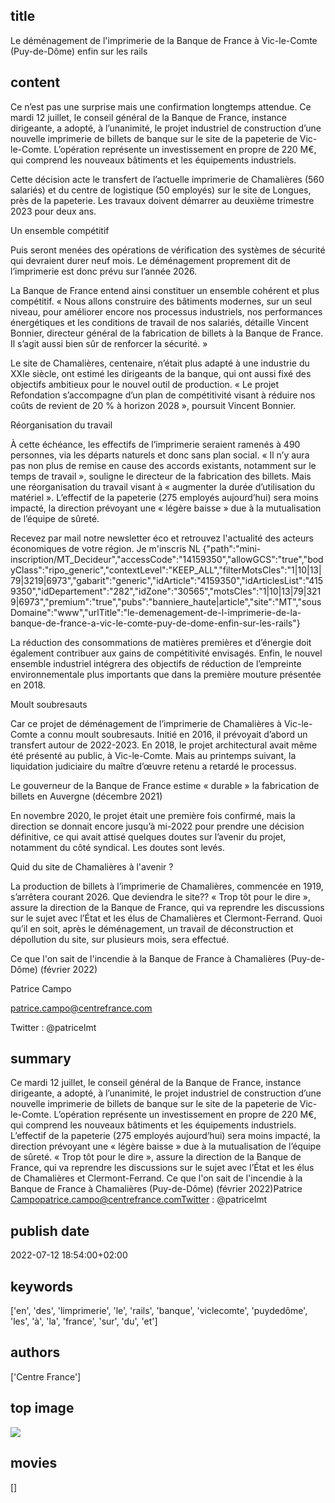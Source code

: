 ## title
Le déménagement de l'imprimerie de la Banque de France à Vic-le-Comte (Puy-de-Dôme) enfin sur les rails
## content
Ce n’est pas une surprise mais une confirmation longtemps attendue. Ce mardi 12 juillet, le conseil général de la Banque de France, instance dirigeante, a adopté, à l’unanimité, le projet industriel de construction d’une nouvelle imprimerie de billets de banque sur le site de la papeterie de Vic-le-Comte. L’opération représente un investissement en propre de 220 M€, qui comprend les nouveaux bâtiments et les équipements industriels.

Cette décision acte le transfert de l’actuelle imprimerie de Chamalières (560 salariés) et du centre de logistique (50 employés) sur le site de Longues, près de la papeterie. Les travaux doivent démarrer au deuxième trimestre 2023 pour deux ans.

Un ensemble compétitif

Puis seront menées des opérations de vérification des systèmes de sécurité qui devraient durer neuf mois. Le déménagement proprement dit de l’imprimerie est donc prévu sur l’année 2026.

La Banque de France entend ainsi constituer un ensemble cohérent et plus compétitif. « Nous allons construire des bâtiments modernes, sur un seul niveau, pour améliorer encore nos processus industriels, nos performances énergétiques et les conditions de travail de nos salariés, détaille Vincent Bonnier, directeur général de la fabrication de billets à la Banque de France. Il s’agit aussi bien sûr de renforcer la sécurité. »

Le site de Chamalières, centenaire, n’était plus adapté à une industrie du XXIe siècle, ont estimé les dirigeants de la banque, qui ont aussi fixé des objectifs ambitieux pour le nouvel outil de production. « Le projet Refondation s’accompagne d’un plan de compétitivité visant à réduire nos coûts de revient de 20 % à horizon 2028 », poursuit Vincent Bonnier.

Réorganisation du travail

À cette échéance, les effectifs de l’imprimerie seraient ramenés à 490 personnes, via les départs naturels et donc sans plan social. « Il n’y aura pas non plus de remise en cause des accords existants, notamment sur le temps de travail », souligne le directeur de la fabrication des billets. Mais une réorganisation du travail visant à « augmenter la durée d’utilisation du matériel ». L’effectif de la papeterie (275 employés aujourd’hui) sera moins impacté, la direction prévoyant une « légère baisse » due à la mutualisation de l’équipe de sûreté.

Recevez par mail notre newsletter éco et retrouvez l'actualité des acteurs économiques de votre région. Je m'inscris NL {"path":"mini-inscription/MT_Decideur","accessCode":"14159350","allowGCS":"true","bodyClass":"ripo_generic","contextLevel":"KEEP_ALL","filterMotsCles":"1|10|13|79|3219|6973","gabarit":"generic","idArticle":"4159350","idArticlesList":"4159350","idDepartement":"282","idZone":"30565","motsCles":"1|10|13|79|3219|6973","premium":"true","pubs":"banniere_haute|article","site":"MT","sousDomaine":"www","urlTitle":"le-demenagement-de-l-imprimerie-de-la-banque-de-france-a-vic-le-comte-puy-de-dome-enfin-sur-les-rails"}

La réduction des consommations de matières premières et d’énergie doit également contribuer aux gains de compétitivité envisagés. Enfin, le nouvel ensemble industriel intégrera des objectifs de réduction de l’empreinte environnementale plus importants que dans la première mouture présentée en 2018.

Moult soubresauts

Car ce projet de déménagement de l’imprimerie de Chamalières à Vic-le-Comte a connu moult soubresauts. Initié en 2016, il prévoyait d’abord un transfert autour de 2022-2023. En 2018, le projet architectural avait même été présenté au public, à Vic-le-Comte. Mais au printemps suivant, la liquidation judiciaire du maître d’œuvre retenu a retardé le processus.

Le gouverneur de la Banque de France estime « durable » la fabrication de billets en Auvergne (décembre 2021)

En novembre 2020, le projet était une première fois confirmé, mais la direction se donnait encore jusqu’à mi-2022 pour prendre une décision définitive, ce qui avait attisé quelques doutes sur l’avenir du projet, notamment du côté syndical. Les doutes sont levés.

Quid du site de Chamalières à l'avenir ?

La production de billets à l’imprimerie de Chamalières, commencée en 1919, s’arrêtera courant 2026. Que deviendra le site?? « Trop tôt pour le dire », assure la direction de la Banque de France, qui va reprendre les discussions sur le sujet avec l’État et les élus de Chamalières et Clermont-Ferrand. Quoi qu’il en soit, après le déménagement, un travail de déconstruction et dépollution du site, sur plusieurs mois, sera effectué.

Ce que l'on sait de l'incendie à la Banque de France à Chamalières (Puy-de-Dôme) (février 2022)

Patrice Campo

patrice.campo@centrefrance.com

Twitter : @patricelmt
## summary
Ce mardi 12 juillet, le conseil général de la Banque de France, instance dirigeante, a adopté, à l’unanimité, le projet industriel de construction d’une nouvelle imprimerie de billets de banque sur le site de la papeterie de Vic-le-Comte.
L’opération représente un investissement en propre de 220 M€, qui comprend les nouveaux bâtiments et les équipements industriels.
L’effectif de la papeterie (275 employés aujourd’hui) sera moins impacté, la direction prévoyant une « légère baisse » due à la mutualisation de l’équipe de sûreté.
« Trop tôt pour le dire », assure la direction de la Banque de France, qui va reprendre les discussions sur le sujet avec l’État et les élus de Chamalières et Clermont-Ferrand.
Ce que l'on sait de l'incendie à la Banque de France à Chamalières (Puy-de-Dôme) (février 2022)Patrice Campopatrice.campo@centrefrance.comTwitter : @patricelmt
## publish date
2022-07-12 18:54:00+02:00
## keywords
['en', 'des', 'limprimerie', 'le', 'rails', 'banque', 'viclecomte', 'puydedôme', 'les', 'à', 'la', 'france', 'sur', 'du', 'et']
## authors
['Centre France']
## top image
![](https://img.lamontagne.fr/KRMAcengZLZ23DOm0kv8z_s3jU1rfG8JH0_RteQsw5I/fit/657/438/sm/0/bG9jYWw6Ly8vMDAvMDAvMDYvMjQvMTQvMjAwMDAwNjI0MTQ4NQ.jpg)
## movies
[]
